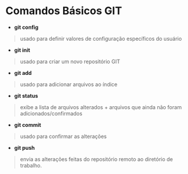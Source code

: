 # Comandos Básicos GIT

* __git config__
>usado para definir valores de configuração específicos do usuário

* __git init__
>usado para criar um novo repositório GIT

* __git add__
>usado para adicionar arquivos ao índice

* __git status__
>exibe a lista de arquivos alterados + arquivos que ainda não foram adicionados/confirmados

* __git commit__
>usado para confirmar as alterações

* __git push__
>envia as alterações feitas do repositório remoto ao diretório de trabalho.
